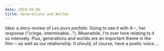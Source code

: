 ```yaml
---
date: 2024-03-05
title: Generations and Worlds
---
```


Idea: a story-review of *Les jours parfaits*. Going to see it with A--, her response ("cringe, interminable..."). Meanwhile, I'm over here relating to it so intensely. Plus, generations and worlds are an important theme in the film---as well as our relationship. It should, of course, have a poetic voice....
